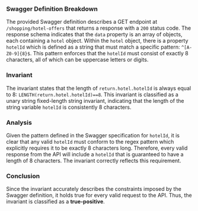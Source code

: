 ### Swagger Definition Breakdown
The provided Swagger definition describes a GET endpoint at `/shopping/hotel-offers` that returns a response with a `200` status code. The response schema indicates that the `data` property is an array of objects, each containing a `hotel` object. Within the `hotel` object, there is a property `hotelId` which is defined as a string that must match a specific pattern: `^[A-Z0-9]{8}$`. This pattern enforces that the `hotelId` must consist of exactly 8 characters, all of which can be uppercase letters or digits.

### Invariant
The invariant states that the length of `return.hotel.hotelId` is always equal to 8: `LENGTH(return.hotel.hotelId)==8`. This invariant is classified as a unary string fixed-length string invariant, indicating that the length of the string variable `hotelId` is consistently 8 characters.

### Analysis
Given the pattern defined in the Swagger specification for `hotelId`, it is clear that any valid `hotelId` must conform to the regex pattern which explicitly requires it to be exactly 8 characters long. Therefore, every valid response from the API will include a `hotelId` that is guaranteed to have a length of 8 characters. The invariant correctly reflects this requirement.

### Conclusion
Since the invariant accurately describes the constraints imposed by the Swagger definition, it holds true for every valid request to the API. Thus, the invariant is classified as a **true-positive**.
